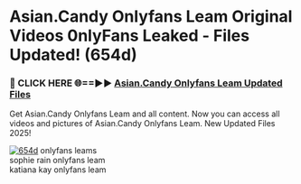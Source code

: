 # Asian.Candy Onlyfans Leam Original Videos 0nlyFans Leaked - Files Updated! (654d)

<h3>🔴 CLICK HERE 🌐==►► <a href="https://tinyurl.com/x26r9saj" rel="nofollow">Asian.Candy Onlyfans Leam Updated Files</a></h3>

Get Asian.Candy Onlyfans Leam and all content. Now you can access all videos and pictures of Asian.Candy Onlyfans Leam. New Updated Files 2025!

[![654d](https://i.imgur.com/LkgZPqh.gif)](https://tinyurl.com/x26r9saj)
onlyfans leams<br>
sophie rain onlyfans leam<br>
katiana kay onlyfans leam